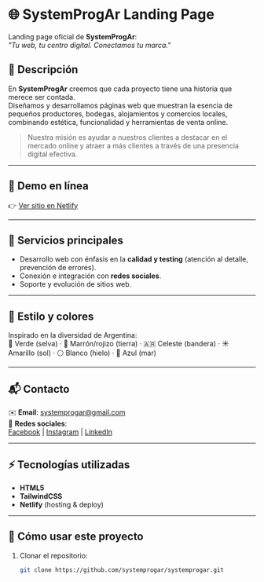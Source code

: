 # 🌐 SystemProgAr Landing Page

Landing page oficial de **SystemProgAr**:  
*"Tu web, tu centro digital. Conectamos tu marca."*

## 📝 Descripción
En **SystemProgAr** creemos que cada proyecto tiene una historia que merece ser contada.  
Diseñamos y desarrollamos páginas web que muestran la esencia de pequeños productores, bodegas, alojamientos y comercios locales, combinando estética, funcionalidad y herramientas de venta online.

> Nuestra misión es ayudar a nuestros clientes a destacar en el mercado online y atraer a más clientes a través de una presencia digital efectiva.

---

## 🚀 Demo en línea
👉 [Ver sitio en Netlify](https://systemprogar.netlify.app)
 
---

## 📌 Servicios principales
- Desarrollo web con énfasis en la **calidad y testing** (atención al detalle, prevención de errores).
- Conexión e integración con **redes sociales**.
- Soporte y evolución de sitios web.

---

## 🎨 Estilo y colores
Inspirado en la diversidad de Argentina:  
🌿 Verde (selva) · 🤎 Marrón/rojizo (tierra) · 🇦🇷 Celeste (bandera) · ☀️ Amarillo (sol) · ⚪ Blanco (hielo) · 🌊 Azul (mar)  

---

## 📬 Contacto
✉️ **Email**: systemprogar@gmail.com  
🔗 **Redes sociales**:  
[Facebook](#) | [Instagram](#) | [LinkedIn](#)

---

## ⚡ Tecnologías utilizadas
- **HTML5**
- **TailwindCSS**
- **Netlify** (hosting & deploy)

---

## 📌 Cómo usar este proyecto
1. Clonar el repositorio:
   ```bash
   git clone https://github.com/systemprogar/systemprogar.git
